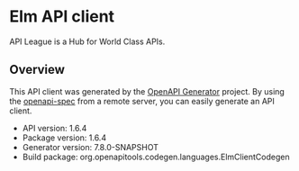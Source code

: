# Elm API client

API League is a Hub for World Class APIs.

## Overview
This API client was generated by the [OpenAPI Generator](https://openapi-generator.tech) project. By using the [openapi-spec](https://github.com/OAI/OpenAPI-Specification) from a remote server, you can easily generate an API client.

- API version: 1.6.4
- Package version: 1.6.4
- Generator version: 7.8.0-SNAPSHOT
- Build package: org.openapitools.codegen.languages.ElmClientCodegen
